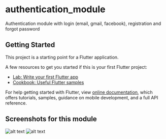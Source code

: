 # authentication_module

Authentication module with login (email, gmail, facebook), registration and forgot password

## Getting Started

This project is a starting point for a Flutter application.

A few resources to get you started if this is your first Flutter project:

- [Lab: Write your first Flutter app](https://flutter.dev/docs/get-started/codelab)
- [Cookbook: Useful Flutter samples](https://flutter.dev/docs/cookbook)

For help getting started with Flutter, view 
[online documentation](https://flutter.dev/docs), which offers tutorials, 
samples, guidance on mobile development, and a full API reference.

## Screenshots for this module

![alt text](https://res.cloudinary.com/atchyuttesting/image/upload/v1559780273/Authentication_2_-_Copy_dpexm6.jpg)
![alt text](https://res.cloudinary.com/atchyuttesting/image/upload/v1559780273/Authentication_1_-_Copy_tkmzd8.jpg)
